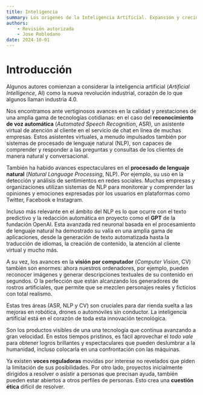 ```yaml
--- 
title: Inteligencia
summary: Los origenes de la Inteligencia Artificial. Expansión y crecimiento.
authors:
    - Revisión autorizada
    - Jose Robledano
date: 2024-10-01
---
```

# Introducción
Algunos autores comienzan a considerar la inteligencia artificial (*Artificial Intelligence*, AI) como la nueva revolución industrial, corazón de lo que algunos llaman industria 4.0.

Nos encontramos ante vertiginosos avances en la calidad y prestaciones de una amplia gama de tecnologías cotidianas: en el caso del **reconocimiento de voz automática** (*Automated Speech Recognition*, ASR), un asistente virtual de atención al cliente en el servicio de chat en línea de muchas empresas. Estos asistentes virtuales, a menudo impulsados también por sistemas de procesado de lenguaje natural (NLP), son capaces de comprender y responder a las preguntas y consultas de los clientes de manera natural y conversacional.

También ha habido avances espectaculares en el **procesado de lenguaje natural** (*Natural Language Processing*, NLP). Por ejemplo, su uso en la detección y análisis de sentimientos en redes sociales. Muchas empresas y organizaciones utilizan sistemas de NLP para monitorear y comprender las opiniones y emociones expresadas por los usuarios en plataformas como Twitter, Facebook e Instagram.

Incluso más relevante en el ámbito del NLP es lo que ocurre con el texto predictivo y la redacción automática en proyecto como el **GPT** de la fundación OpenAI. Esta avanzada red neuronal basada en el procesamiento de lenguaje natural ha demostrado su valía en una amplia gama de aplicaciones, desde la generación de texto automatizada hasta la traducción de idiomas, la creación de contenido, la atención al cliente virtual y mucho más. 

A su vez, los avances en la **visión por computador** (*Computer Vision*, CV) también son enormes: ahora nuestros ordenadores, por ejemplo, pueden reconocer imágenes y generar descripciones textuales de su contenido en segundos. O la perfección que están alcanzando los generadores de rostros artificiales, que permite que se mezclen personajes reales y ficticios con total realismo.

Estas tres áreas (ASR, NLP y CV) son cruciales para dar rienda suelta a las mejoras en robótica, drones o automóviles sin conductor. La inteligencia artificial está en el corazón de toda esta innovación tecnológica.

Son los productos visibles de una una tecnología que continua avanzando a gran velocidad. En estos tiempos pristinos, es fácil aprovechar el *todo vale* para obtener logros brillantes y espectaculares que pueden deslumbrar a la humanidad, incluso colocarla en una confrontación con las máquinas.

Ya existen **voces reguladoras** movidas por interese no revelados que piden la limitación de sus posibilidades. Por otro lado, proyectos inicialmente dirigidos a resolver o asistir a personas que precisan ayuda, también pueden estar abiertos a otros perfiles de personas. Esto crea una **cuestión ética** difícil de resolver.